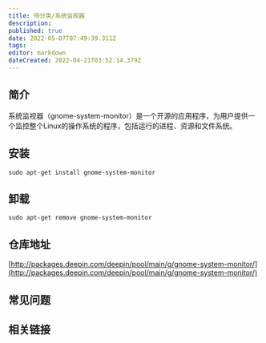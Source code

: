 ```yaml
---
title: 待分类/系统监视器
description: 
published: true
date: 2022-05-07T07:49:39.311Z
tags: 
editor: markdown
dateCreated: 2022-04-21T03:52:14.379Z
---
```


## 简介

系统监视器（gnome-system-monitor）是一个开源的应用程序，为用户提供一个监控整个Linux的操作系统的程序，包括运行的进程、资源和文件系统。

## 安装

`sudo apt-get install gnome-system-monitor`

## 卸载

`sudo apt-get remove gnome-system-monitor`

## 仓库地址

[http://packages.deepin.com/deepin/pool/main/g/gnome-system-monitor/](http://packages.deepin.com/deepin/pool/main/g/gnome-system-monitor/)

## 常见问题

## 相关链接

